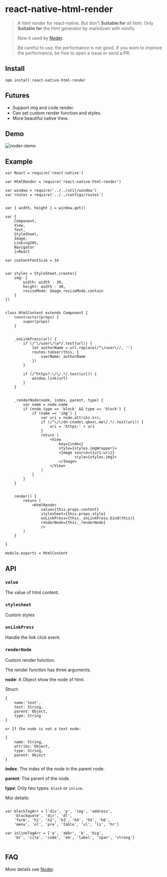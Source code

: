 # react-native-html-render
> A html render for react-native. But don't **Suitable for** all html. Only **Suitable for** the html generator by markdown with minify.
> 
> Now it used by [Noder](https://github.com/soliury/noder-react-native).
>
> Be careful to use, the performance is not good. If you want to improve the performance, be free to open a issue or send a PR. 


## Install

```
npm install react-native-html-render
```

## Futures

* Support img and code render. 
* Can set custom render function and styles.
* More beautiful native View.

## Demo

![noder-demo](http://7lrzfj.com1.z0.glb.clouddn.com/soliurynoder-html-render.gif)

## Example

```
var React = require('react-native')

var HtmlRender = require('react-native-html-render')

var window = require('../../util/window')
var routes = require('../../configs/routes')


var { width, height } = window.get()

var {
    Component,
    View,
    Text,
    StyleSheet,
    Image,
    LinkingIOS,
    Navigator
    }=React

var contentFontSize = 16


var styles = StyleSheet.create({
    img: {
        width: width - 30,
        height: width - 30,
        resizeMode: Image.resizeMode.contain
    }
})


class HtmlContent extends Component {
    constructor(props) {
        super(props)
    }


    _onLinkPress(url) {
        if (/^\/user\/\w*/.test(url)) {
            let authorName = url.replace(/^\/user\//, '')
            routes.toUser(this, {
                userName: authorName
            })
        }

        if (/^https?:\/\/.*/.test(url)) {
            window.link(url)
        }
    }


    _renderNode(node, index, parent, type) {
        var name = node.name
        if (node.type == 'block' && type == 'block') {
            if (name == 'img') {
                var uri = node.attribs.src;
                if (/^\/\/dn-cnode\.qbox\.me\/.*/.test(uri)) {
                    uri = 'https:' + uri
                }
                return (
                    <View
                        key={index}
                        style={styles.imgWrapper}>
                        <Image source={{uri:uri}}
                               style={styles.img}>
                        </Image>
                    </View>
                )
            }
        }
    }


    render() {
        return (
            <HtmlRender
                value={this.props.content}
                stylesheet={this.props.style}
                onLinkPress={this._onLinkPress.bind(this)}
                renderNode={this._renderNode}
                />
        )
    }

}

module.exports = HtmlContent
```

## API

### `value`

The value of html content.

### `stylesheet`

Custom styles

### `onLinkPress`

Handle the link click event.

### `renderNode`

Custom render function.

The render function has three arguments.

**node**: A Object show the node of html.

Struct:

```
{
    name:'text',
    text: String,
    parent: Object,
    type: String
}

or If the node is not a text node:

{
    name: String,
    attribs: Object,
    type: String,
    parent: Object
}

```

**index**: The index of the node in the parent node.

**parent**: The parent of the node.

**type**: Only two types: `block` or `inline`.

Mor details:

```

var blockTagArr = ['div', 'p', 'img', 'address',
    'blockquote', 'dir', 'dl',
    'form', 'h1', 'h2', 'h3', 'h4', 'h5', 'h6',
    'menu', 'ol', 'pre', 'table', 'ul', 'li', 'hr']

var inlineTagArr = ['a', 'abbr', 'b', 'big',
    'br', 'cite', 'code', 'em', 'label', 'span', 'strong']
    
```

## FAQ

More details see [Noder](https://github.com/soliury/noder-react-native).





